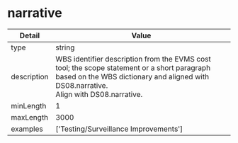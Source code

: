 # narrative
| Detail | Value |
| ------ | ----- |
| type | string |
| description | WBS identifier description from the EVMS cost tool; the scope statement or a short paragraph based on the WBS dictionary and aligned with DS08.narrative.<br/>Align with DS08.narrative. |
| minLength | 1 |
| maxLength | 3000 |
| examples | ['Testing/Surveillance Improvements'] |
